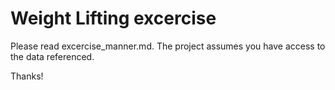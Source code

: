 Weight Lifting excercise
========================================================

Please read excercise_manner.md. The project assumes you have access to the data referenced.

Thanks!